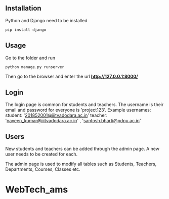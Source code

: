 ## Installation

Python and Django need to be installed

```bash
pip install django
```

## Usage

Go to the folder and run

```bash
python manage.py runserver
```

Then go to the browser and enter the url **http://127.0.0.1:8000/**


## Login

The login page is common for students and teachers.
The username is their email and password for everyone is 'project123'.
Example usernames:
student: '201852001@iiitvadodara.ac.in'
teacher: 'naveen_kumar@iiitvadodara.ac.in' , 'santosh.bharti@pdpu.ac.in'

## Users

New students and teachers can be added through the admin page. A new user needs to be created for each. 

The admin page is used to modify all tables such as Students, Teachers, Departments, Courses, Classes etc.

# WebTech_ams

